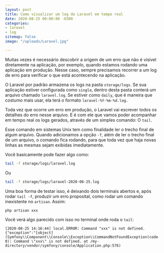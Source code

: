 ```yaml
---
layout: post
title: Como visualizar um log do Laravel em tempo real
date: 2020-08-25 00:00:00 -0300
categories:
- laravel
- log
sitemap: false
image: "/uploads/Laravel.jpg"

---
```

Muitas vezes é necessário descobrir a origem de um erro que não é visível diretamente na aplicação, por exemplo, quando estamos rodando uma aplicação em produção. Nesse caso, sempre precisamos recorrer a um log de erro para verificar o que está acontecendo na aplicação.

O Laravel por padrão armazena os logs na pasta `storage/logs`.  Se sua aplicação estiver configurada como `single`, dentro desta pasta conterá um arquivo chamado `laravel.log`. Se estiver como `daily`, que é  maneira que costumo mais usar, ela terá o formato `laravel-%Y-%m-%d.log.`

Toda vez que ocorre um erro em produção, o Laravel vai escrever todos os detalhes do erro nesse arquivo. E é com ele que vamos poder acompanhar em tempo real os logs gerados, através de um simples comando: O `tail`.

Esse comando em sistemas Unix tem como finalidade ler o trecho final de algum arquivo.  Quando adicionamos a opção `-f`, além de ler o trecho final de um arquivo, o comando fica rodando, para que toda vez que haja novas linhas as mesmas sejam exibidas imediatamente.

Você basicamente pode fazer algo como:

```bash
tail -f storage/logs/laravel.log
```

Ou

```bash
tail -f storage/logs/laravel-2020-08-25.log
```

Uma boa forma de testar isso, é deixando dois terminais abertos e, após rodar `tail -f`, produzir um erro proposital, como rodar um comando inexistente no `artisan`. Assim:

```bash
php artisan xxx
```

Você verá algo parecido com isso no terminal onde roda o `tail`:

```log
[2020-08-25 14:16:44] local.ERROR: Command "xxx" is not defined. {"exception":"[object] (Symfony\\Component\\Console\\Exception\\CommandNotFoundException(code: 0): Command \"xxx\" is not defined. at /my-directory/vendor/symfony/console/Application.php:576)
```